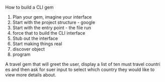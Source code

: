 How to build a CLI gem

1. Plan your gem, imagine your interface
2. Start with the project structure - google
3. Start with the entry point - the file run
4. force that to build the CLI interface
5. Stub out the interface
6. Start making things real
7. discover object
8. program

A travel gem that will greet the user, display a list of ten must travel countri es
and then ask for suer input to select which country they would like to view  more
details about.
